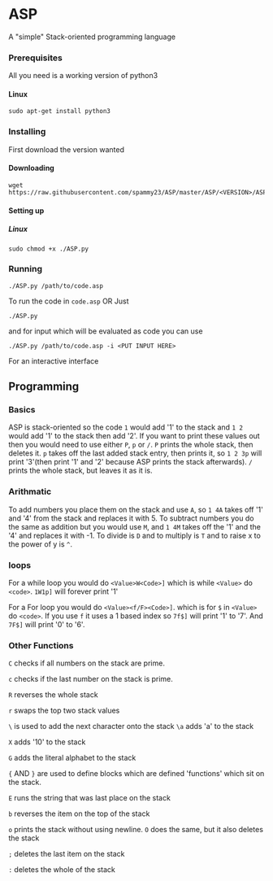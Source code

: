 # ASP

A "simple" Stack-oriented programming language

### Prerequisites

All you need is a working version of python3

#### Linux
```
sudo apt-get install python3
```

### Installing
First download the version wanted

#### Downloading
```
wget https://raw.githubusercontent.com/spammy23/ASP/master/ASP/<VERSION>/ASP.py
```

#### Setting up
##### Linux
```
sudo chmod +x ./ASP.py
```
### Running
```
./ASP.py /path/to/code.asp
```
To run the code in `code.asp`
OR
Just
```
./ASP.py
```
and for input which will be evaluated as code you can use
```
./ASP.py /path/to/code.asp -i <PUT INPUT HERE>
```

For an interactive interface

## Programming
### Basics
ASP is stack-oriented so the code `1` would add '1' to the stack and `1 2` would add '1' to the stack then add '2'.
If you want to print these values out then you would need to use either `P`, `p` or `/`. `P` prints the whole stack, then deletes it. `p` takes off the last added stack entry, then prints it, so `1 2 3p` will print '3'(then print '1' and '2' because ASP prints the stack afterwards). `/` prints the whole stack, but leaves it as it is.
### Arithmatic
To add numbers you place them on the stack and use `A`, so `1 4A` takes off '1' and '4' from the stack and replaces it with 5.
To subtract numbers you do the same as addition but you would use `M`, and `1 4M` takes off the '1' and the '4' and replaces it with -1.
To divide is `D` and to multiply is `T` and to raise x to the power of y is `^`.
### loops
For a while loop you would do `<Value>W<Code>]` which is while `<Value>` do `<code>`.
`1W1p]` will forever print '1'

For a For loop you would do `<Value><f/F><Code>]`.
which is for `$` in `<Value>` do `<code>`. If you use `f` it uses a 1 based index so `7f$]` will print '1' to '7'. And `7F$]` will print '0' to '6'.
### Other Functions
`C` checks if all numbers on the stack are prime.

`c` checks if the last number on the stack is prime.

`R` reverses the whole stack

`r` swaps the top two stack values

`\` is used to add the next character onto the stack `\a` adds 'a' to the stack

`X` adds '10' to the stack

`G` adds the literal alphabet to the stack

`{` AND `}` are used to define blocks which are defined 'functions' which sit on the stack.

`E` runs the string that was last place on the stack

`b` reverses the item on the top of the stack

`o` prints the stack without using newline. `O` does the same, but it also deletes the stack

`;` deletes the last item on the stack

`:` deletes the whole of the stack

